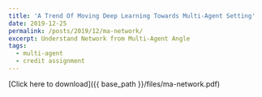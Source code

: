 ```yaml
---
title: 'A Trend Of Moving Deep Learning Towards Multi-Agent Setting'
date: 2019-12-25
permalink: /posts/2019/12/ma-network/
excerpt: Understand Network from Multi-Agent Angle
tags:
  - multi-agent
  - credit assignment
---
```


[Click here to download]({{ base_path }}/files/ma-network.pdf)

